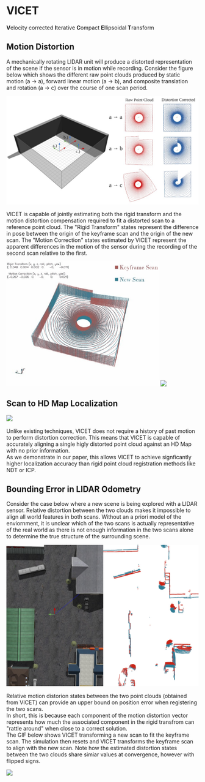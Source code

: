 # VICET
**V**elocity corrected **I**terative **C**ompact **E**llipsoidal **T**ransform

## Motion Distortion

A mechanically rotating LIDAR unit will produce a distorted representation of the scene if the sensor is in motion while recording. 
Consider the figure below which shows the different raw point clouds produced by static motion (a → a), forward linear motion (a → b), 
and composite translation and rotation (a → c) over the course of one scan period.   

![](https://github.com/mcdermatt/VICET/blob/main/wideFig1.jpg)

VICET is capable of jointly estimating both the rigid transform and the motion distortion compensation required to fit a distorted scan to a reference point cloud. 
The "Rigid Transform" states represent the difference in pose between the origin of the keyframe scan and the origin of the new scan. 
The "Motion Correction" states estimated by VICET represent the apparent differences in the motion of the sensor during the recording of the second scan relative to the first. 

<p float="left">
  <img src="/transOnlyBox.gif" width="400" />
  <img src="/transAndRotateBoxV2.gif" width="400" /> 
</p>

## Scan to HD Map Localization

![](https://github.com/mcdermatt/VICET/blob/main/scan2map1.gif)

Unlike existing techniques, VICET does not require a history of past motion to perform distortion correction.
This means that VICET is capable of accurately aligning a single higly distorted point cloud against an HD Map with no prior information.  
As we demonstrate in our paper, this allows VICET to achieve signficantly higher localization accuracy than rigid point cloud registration methods like NDT or ICP.  

## Bounding Error in LIDAR Odometry

Consider the case below where a new scene is being explored with a LIDAR sensor. Relative distortion between the two clouds makes it impossible to align all world features in both scans.
Without an a priori model of the enviornment, it is unclear which of the two scans is actually representative of the real world as there is not enough information in the two scans alone to determine the true structure of the surrounding scene.

![](https://github.com/mcdermatt/VICET/blob/main/combinedDistortionMatchNoGround.jpg)

Relative motion distorion states between the two point clouds (obtained from VICET) can provide an upper bound on position error when registering the two scans.    
In short, this is because each component of the motion distortion vector represents how much the associated component in the rigid transfrom can "rattle around" when close to a correct solution.   
The GIF below shows VICET transforming a new scan to fit the keyframe scan. The simulation then resets and VICET transforms the keyframe scan to align with the new scan.
Note how the estimated distortion states between the two clouds share simiar values at convergence, however with flipped signs.

![](https://github.com/mcdermatt/VICET/blob/main/forwardAndReverse.gif)
